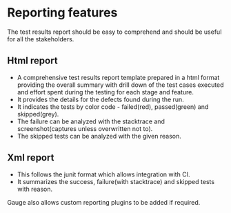 # Reporting features

The test results report should be easy to comprehend and should be useful for all the stakeholders.

## Html report

  * A comprehensive test results report template prepared in a html format providing the overall summary with drill down of the test cases executed and effort spent during the testing for each stage and feature.
  * It provides the details for the defects found during the run.
  * It indicates the tests by color code - failed(red), passed(green) and skipped(grey).
  * The failure can be analyzed with the stacktrace and screenshot(captures unless overwritten not to).
  * The skipped tests can be analyzed with the given reason.

## Xml report
  * This follows the junit format which allows integration with CI.
  * It summarizes the success, failure(with stacktrace) and skipped tests with reason.

Gauge also allows custom reporting plugins to be added if required.
